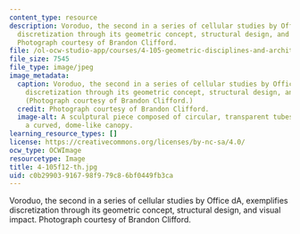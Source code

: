 ```yaml
---
content_type: resource
description: Voroduo, the second in a series of cellular studies by Office dA, exemplifies
  discretization through its geometric concept, structural design, and visual impact.
  Photograph courtesy of Brandon Clifford.
file: /ol-ocw-studio-app/courses/4-105-geometric-disciplines-and-architecture-skills-reciprocal-methodologies-fall-2012/c0b29903916798f979c86bf0449fb3ca_4-105f12-th.jpg
file_size: 7545
file_type: image/jpeg
image_metadata:
  caption: Voroduo, the second in a series of cellular studies by Office dA, exemplifies
    discretization through its geometric concept, structural design, and visual impact.
    (Photograph courtesy of Brandon Clifford.)
  credit: Photograph courtesy of Brandon Clifford.
  image-alt: A sculptural piece composed of circular, transparent tubes that create
    a curved, dome-like canopy.
learning_resource_types: []
license: https://creativecommons.org/licenses/by-nc-sa/4.0/
ocw_type: OCWImage
resourcetype: Image
title: 4-105f12-th.jpg
uid: c0b29903-9167-98f9-79c8-6bf0449fb3ca
---
```

Voroduo, the second in a series of cellular studies by Office dA, exemplifies discretization through its geometric concept, structural design, and visual impact. Photograph courtesy of Brandon Clifford.